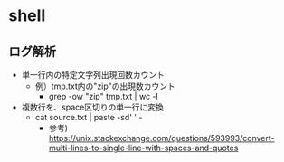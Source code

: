 # shell

## ログ解析

* 単一行内の特定文字列出現回数カウント
  * 例）tmp.txt内の"zip"の出現数カウント
    * grep -ow "zip" tmp.txt | wc -l
* 複数行を、space区切りの単一行に変換
  * cat source.txt | paste -sd' ' -
    * 参考) https://unix.stackexchange.com/questions/593993/convert-multi-lines-to-single-line-with-spaces-and-quotes